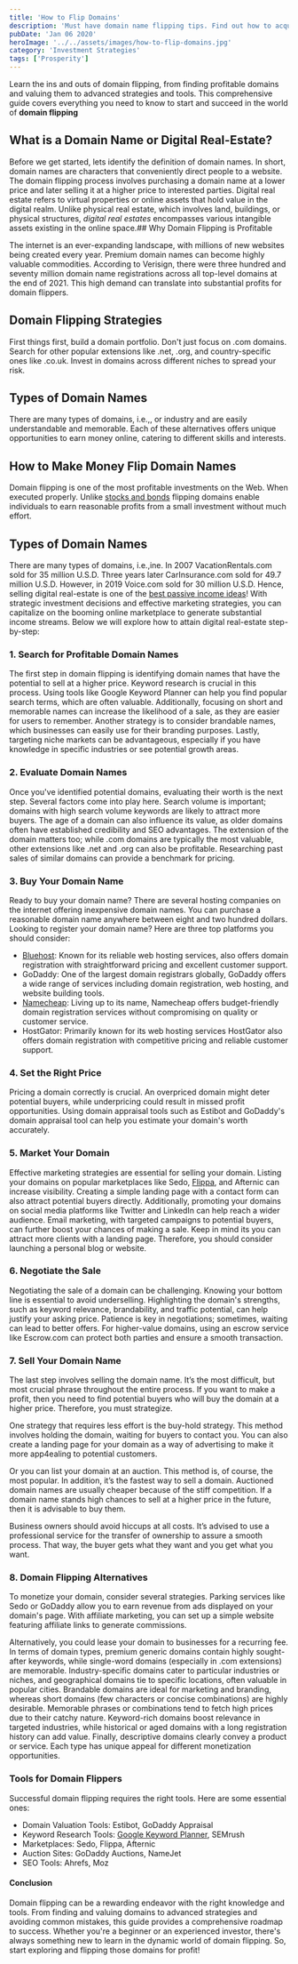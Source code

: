 ```yaml
---
title: 'How to Flip Domains'
description: 'Must have domain name flipping tips. Find out how to acquire, enhance, and resell digital real estate for profit.'
pubDate: 'Jan 06 2020'
heroImage: '../../assets/images/how-to-flip-domains.jpg'
category: 'Investment Strategies'
tags: ['Prosperity']
---
```


Learn the ins and outs of domain flipping, from finding profitable domains and valuing them to advanced strategies and tools. This comprehensive guide covers everything you need to know to start and succeed in the world of **domain flipping**

## What is a Domain Name or Digital Real-Estate?

Before we get started, lets identify the definition of domain names. In short, domain names are characters that conveniently direct people to a website. The domain flipping process involves purchasing a domain name at a lower price and later selling it at a higher price to interested parties. Digital real estate refers to virtual properties or online assets that hold value in the digital realm. Unlike physical real estate, which involves land, buildings, or physical structures, _digital real estates_ encompasses various intangible assets existing in the online space.## Why Domain Flipping is Profitable

The internet is an ever-expanding landscape, with millions of new websites being created every year. Premium domain names can become highly valuable commodities. According to Verisign, there were three hundred and seventy million domain name registrations across all top-level domains at the end of 2021. This high demand can translate into substantial profits for domain flippers.

## Domain Flipping Strategies

First things first, build a domain portfolio. Don't just focus on .com domains. Search for other popular extensions like .net, .org, and country-specific ones like .co.uk. Invest in domains across different niches to spread your risk.

## Types of Domain Names

There are many types of domains, i.e.,, or industry and are easily understandable and memorable. Each of these alternatives offers unique opportunities to earn money online, catering to different skills and interests.

## How to Make Money Flip Domain Names

Domain flipping is one of the most profitable investments on the Web. When executed properly. Unlike [stocks and bonds](/blog/stocks-vs-bonds) flipping domains enable individuals to earn reasonable profits from a small investment without much effort.

## Types of Domain Names

There are many types of domains, i.e.,ine. In 2007 VacationRentals.com sold for 35 million U.S.D. Three years later CarInsurance.com sold for 49.7 million U.S.D. However, in 2019 Voice.com sold for 30 million U.S.D. Hence, selling digital real-estate is one of the [best passive income ideas](/blog/passive-income-investments)! With strategic investment decisions and effective marketing strategies, you can capitalize on the booming online marketplace to generate substantial income streams. Below we will explore how to attain digital real-estate step-by-step:

### 1. Search for Profitable Domain Names

The first step in domain flipping is identifying domain names that have the potential to sell at a higher price. Keyword research is crucial in this process. Using tools like Google Keyword Planner can help you find popular search terms, which are often valuable. Additionally, focusing on short and memorable names can increase the likelihood of a sale, as they are easier for users to remember. Another strategy is to consider brandable names, which businesses can easily use for their branding purposes. Lastly, targeting niche markets can be advantageous, especially if you have knowledge in specific industries or see potential growth areas.

### 2. Evaluate Domain Names

Once you've identified potential domains, evaluating their worth is the next step. Several factors come into play here. Search volume is important; domains with high search volume keywords are likely to attract more buyers. The age of a domain can also influence its value, as older domains often have established credibility and SEO advantages. The extension of the domain matters too; while .com domains are typically the most valuable, other extensions like .net and .org can also be profitable. Researching past sales of similar domains can provide a benchmark for pricing.

### 3. Buy Your Domain Name

Ready to buy your domain name? There are several hosting companies on the internet offering inexpensive domain names. You can purchase a reasonable domain name anywhere between eight and two hundred dollars. Looking to register your domain name? Here are three top platforms you should consider:

- [Bluehost](https://bluehost.sjv.io/c/3661625/1749331/11352): Known for its reliable web hosting services, also offers domain registration with straightforward pricing and excellent customer support.
- GoDaddy: One of the largest domain registrars globally, GoDaddy offers a wide range of services including domain registration, web hosting, and website building tools.
- [Namecheap](https://namecheap.pxf.io/g1ORqO): Living up to its name, Namecheap offers budget-friendly domain registration services without compromising on quality or customer service.
- HostGator: Primarily known for its web hosting services HostGator also offers domain registration with competitive pricing and reliable customer support.

### 4. Set the Right Price

Pricing a domain correctly is crucial. An overpriced domain might deter potential buyers, while underpricing could result in missed profit opportunities. Using domain appraisal tools such as Estibot and GoDaddy's domain appraisal tool can help you estimate your domain's worth accurately.

### 5. Market Your Domain

Effective marketing strategies are essential for selling your domain. Listing your domains on popular marketplaces like Sedo, [Flippa](https://referral.flippa.com/535fhnhbonpl), and Afternic can increase visibility. Creating a simple landing page with a contact form can also attract potential buyers directly. Additionally, promoting your domains on social media platforms like Twitter and LinkedIn can help reach a wider audience. Email marketing, with targeted campaigns to potential buyers, can further boost your chances of making a sale. Keep in mind its you can attract more clients with a landing page. Therefore, you should consider launching a personal blog or website.

### 6. Negotiate the Sale

Negotiating the sale of a domain can be challenging. Knowing your bottom line is essential to avoid underselling. Highlighting the domain's strengths, such as keyword relevance, brandability, and traffic potential, can help justify your asking price. Patience is key in negotiations; sometimes, waiting can lead to better offers. For higher-value domains, using an escrow service like Escrow.com can protect both parties and ensure a smooth transaction.

### 7. Sell Your Domain Name

The last step involves selling the domain name. It’s the most difficult, but most crucial phrase throughout the entire process. If you want to make a profit, then you need to find potential buyers who will buy the domain at a higher price. Therefore, you must strategize.

One strategy that requires less effort is the buy-hold strategy. This method involves holding the domain, waiting for buyers to contact you. You can also create a landing page for your domain as a way of advertising to make it more app4ealing to potential customers.

Or you can list your domain at an auction. This method is, of course, the most popular. In addition, it’s the fastest way to sell a domain. Auctioned domain names are usually cheaper because of the stiff competition. If a domain name stands high chances to sell at a higher price in the future, then it is advisable to buy them.

Business owners should avoid hiccups at all costs. It’s advised to use a professional service for the transfer of ownership to assure a smooth process. That way, the buyer gets what they want and you get what you want.

### 8. Domain Flipping Alternatives

To monetize your domain, consider several strategies. Parking services like Sedo or GoDaddy allow you to earn revenue from ads displayed on your domain's page. With affiliate marketing, you can set up a simple website featuring affiliate links to generate commissions.

Alternatively, you could lease your domain to businesses for a recurring fee. In terms of domain types, premium generic domains contain highly sought-after keywords, while single-word domains (especially in .com extensions) are memorable. Industry-specific domains cater to particular industries or niches, and geographical domains tie to specific locations, often valuable in popular cities. Brandable domains are ideal for marketing and branding, whereas short domains (few characters or concise combinations) are highly desirable. Memorable phrases or combinations tend to fetch high prices due to their catchy nature. Keyword-rich domains boost relevance in targeted industries, while historical or aged domains with a long registration history can add value. Finally, descriptive domains clearly convey a product or service. Each type has unique appeal for different monetization opportunities.

### Tools for Domain Flippers

Successful domain flipping requires the right tools. Here are some essential ones:

- Domain Valuation Tools: Estibot, GoDaddy Appraisal
- Keyword Research Tools: [Google Keyword Planner](https://ads.google.com/intl/en_us/home/tools/keyword-planner/), SEMrush
- Marketplaces: Sedo, Flippa, Afternic
- Auction Sites: GoDaddy Auctions, NameJet
- SEO Tools: Ahrefs, Moz

#### Conclusion

Domain flipping can be a rewarding endeavor with the right knowledge and tools. From finding and valuing domains to advanced strategies and avoiding common mistakes, this guide provides a comprehensive roadmap to success. Whether you're a beginner or an experienced investor, there's always something new to learn in the dynamic world of domain flipping. So, start exploring and flipping those domains for profit!
